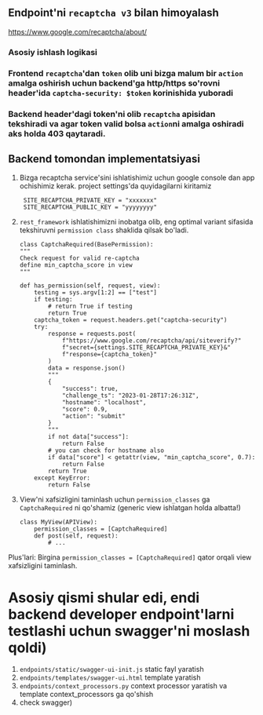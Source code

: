 ## Endpoint'ni `recaptcha v3` bilan himoyalash

https://www.google.com/recaptcha/about/

### Asosiy ishlash logikasi
### Frontend `recaptcha`'dan `token` olib uni bizga malum bir `action` amalga oshirish uchun backend'ga http/https so'rovni header'ida `captcha-security: $token` korinishida yuboradi
### Backend header'dagi token'ni olib `recaptcha` apisidan tekshiradi va agar token valid bolsa `action`ni amalga oshiradi aks holda 403 qaytaradi.


## Backend tomondan implementatsiyasi
1. Bizga recaptcha service'sini ishlatishimiz uchun google console dan app ochishimiz kerak. project settings'da quyidagilarni kiritamiz
   ```
    SITE_RECAPTCHA_PRIVATE_KEY = "xxxxxxx"
    SITE_RECAPTCHA_PUBLIC_KEY = "yyyyyyyy"
   ```
2. `rest_framework` ishlatishimizni inobatga olib, eng optimal variant sifasida tekshiruvni `permission class` shaklida qilsak bo'ladi.
    ```
   class CaptchaRequired(BasePermission):
    """
    Check request for valid re-captcha
    define min_captcha_score in view
    """

    def has_permission(self, request, view):
        testing = sys.argv[1:2] == ["test"]
        if testing:
            # return True if testing
            return True
        captcha_token = request.headers.get("captcha-security")
        try:
            response = requests.post(
                f"https://www.google.com/recaptcha/api/siteverify?"
                f"secret={settings.SITE_RECAPTCHA_PRIVATE_KEY}&"
                f"response={captcha_token}"
            )
            data = response.json()
            """
            {
                "success": true,
                "challenge_ts": "2023-01-28T17:26:31Z",
                "hostname": "localhost",
                "score": 0.9,
                "action": "submit"
            }
            """
            if not data["success"]:
                return False
            # you can check for hostname also
            if data["score"] < getattr(view, "min_captcha_score", 0.7):
                return False
            return True
        except KeyError:
            return False

   ```
3. View'ni xafsizligini taminlash uchun `permission_classes` ga `CaptchaRequired` ni qo'shamiz (generic view ishlatgan holda albatta!)
    ```
    class MyView(APIView):
        permission_classes = [CaptchaRequired]
        def post(self, request):
            # ...
    ```
   
Plus'lari:
    Birgina `permission_classes = [CaptchaRequired]` qator orqali view xafsizligini taminlash.


# Asosiy qismi shular edi, endi backend developer endpoint'larni testlashi uchun swagger'ni moslash qoldi)

1. `endpoints/static/swagger-ui-init.js` static fayl yaratish
2. `endpoints/templates/swagger-ui.html` template yaratish
3. `endpoints/context_processors.py` context processor yaratish va template context_processors ga qo'shish
4. check swagger)
